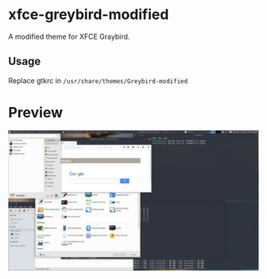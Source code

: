 # xfce-greybird-modified
A modified theme for XFCE Graybird.

## Usage
Replace gtkrc in `/usr/share/themes/Greybird-modified`

# Preview

![alt tag](https://raw.githubusercontent.com/lotusirous/xfce-greybird-modified/master/example.png)
